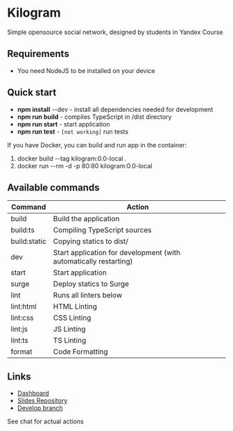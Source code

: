 # Kilogram

Simple opensource social network, designed by students in Yandex Course

## Requirements

- You need NodeJS to be installed on your device

## Quick start

- **npm install** --dev - install all dependencies needed for development
- **npm run build** - compiles TypeScript in /dist directory
- **npm run start** - start application
- **npm run test** - `[not working]` run tests

If you have Docker, you can build and run app in the container:
1. docker build --tag kilogram:0.0-local .
2. docker run --rm -d -p 80:80 kilogram:0.0-local

## Available commands

| Command      | Action                                                            |
| ------------ | ----------------------------------------------------------------- |
| build        | Build the application                                             |
| build:ts     | Compiling TypeScript sources                                      |
| build:static | Copying statics to dist/                                          |
| dev          | Start application for development (with automatically restarting) |
| start        | Start application                                                 |
| surge        | Deploy statics to Surge                                           |
| lint         | Runs all linters below                                            |
| lint:html    | HTML Linting                                                      |
| lint:css     | CSS Linting                                                       |
| lint:js      | JS Linting                                                        |
| lint:ts      | TS Linting                                                        |
| format       | Code Formatting                                                   |

## Links

- [Dashboard](https://trello.com/b/xUnRQrQE/kilogram)
- [Slides Repository](https://github.com/urfu-2020/slides)
- [Develop branch](https://kilogramcd-team4-develop.herokuapp.com/)

See chat for actual actions
